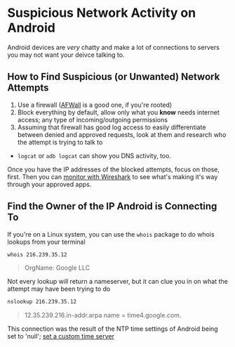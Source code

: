 # Suspicious Network Activity on Android

Android devices are _very_ chatty and make a lot of connections to servers you may not want your deivce talking to.

## How to Find Suspicious (or Unwanted) Network Attempts

1. Use a firewall ([AFWall](https://f-droid.org/en/packages/dev.ukanth.ufirewall/) is a good one, if you're rooted)
2. Block everything by default, allow only what you **know** needs internet access; any type of incoming/outgoing permissions
3. Assuming that firewall has good log access to easily differentiate between denied and approved requests, look at them and research who the attempt is trying to talk to

- `logcat` or `adb logcat` can show you DNS activity, too.

Once you have the IP addresses of the blocked attempts, focus on those, first. Then you can [monitor with Wireshark](wireshark-android.md) to see what's making it's way through your approved apps.

## Find the Owner of the IP Android is Connecting To

If you're on a Linux system, you can use the `whois` package to do whois lookups from your terminal

```bash
whois 216.239.35.12
```

> OrgName: Google LLC

Not every lookup will return a nameserver, but it can clue you in on what the attempt may have been trying to do

```bash
nslookup 216.239.35.12
```

> 12.35.239.216.in-addr.arpa name = time4.google.com.

This connection was the result of the NTP time settings of Android being set to 'null'; [set a custom time server](custom-time-server-lineageos.md)
